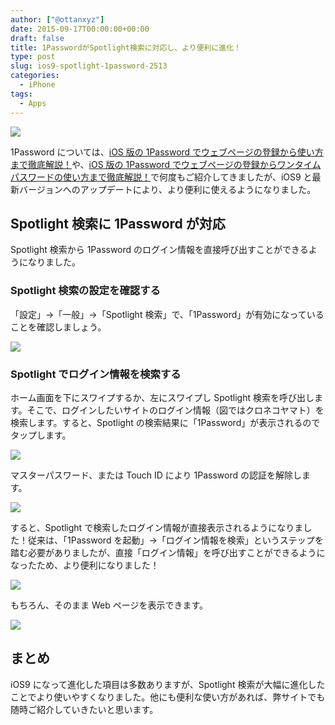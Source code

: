 ```yaml
---
author: ["@ottanxyz"]
date: 2015-09-17T00:00:00+00:00
draft: false
title: 1PasswordがSpotlight検索に対応し、より便利に進化！
type: post
slug: ios9-spotlight-1password-2513
categories:
  - iPhone
tags:
  - Apps
---
```


![](/uploads/2015/09/150917-55fabedc8f2e7.jpg)

1Password については、[iOS 版の 1Password でウェブページの登録から使い方まで徹底解説！](/posts/2014/09/ios-1password-description-554/)や、[iOS 版の 1Password でウェブページの登録からワンタイムパスワードの使い方まで徹底解説！](/posts/2015/04/ios-1password-description-part2-875/)で何度もご紹介してきましたが、iOS9 と最新バージョンへのアップデートにより、より便利に使えるようになりました。

## Spotlight 検索に 1Password が対応

Spotlight 検索から 1Password のログイン情報を直接呼び出すことができるようになりました。

### Spotlight 検索の設定を確認する

「設定」→「一般」→「Spotlight 検索」で、「1Password」が有効になっていることを確認しましょう。

![](/uploads/2015/09/150917-55fabeddde880.png)

### Spotlight でログイン情報を検索する

ホーム画面を下にスワイプするか、左にスワイプし Spotlight 検索を呼び出します。そこで、ログインしたいサイトのログイン情報（図ではクロネコヤマト）を検索します。すると、Spotlight の検索結果に「1Password」が表示されるのでタップします。

![](/uploads/2015/09/150917-55fabee09d1c4.png)

マスターパスワード、または Touch ID により 1Password の認証を解除します。

![](/uploads/2015/09/150917-55fabee2ee2c0.png)

すると、Spotlight で検索したログイン情報が直接表示されるようになりました！従来は、「1Password を起動」→「ログイン情報を検索」というステップを踏む必要がありましたが、直接「ログイン情報」を呼び出すことができるようになったため、より便利になりました！

![](/uploads/2015/09/150917-55fabee4ce708.png)

もちろん、そのまま Web ページを表示できます。

![](/uploads/2015/09/150917-55fabee74116c.png)

## まとめ

iOS9 になって進化した項目は多数ありますが、Spotlight 検索が大幅に進化したことでより使いやすくなりました。他にも便利な使い方があれば、弊サイトでも随時ご紹介していきたいと思います。
